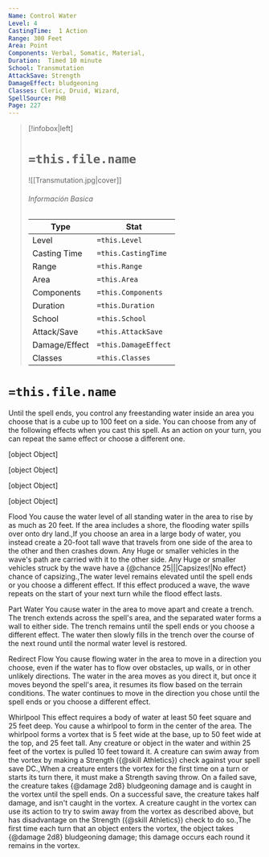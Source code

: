 ```yaml
---
Name: Control Water
Level: 4
CastingTime:  1 Action 
Range: 300 Feet
Area: Point
Components: Verbal, Somatic, Material, 
Duration:  Timed 10 minute
School: Transmutation
AttackSave: Strength
DamageEffect: bludgeoning
Classes: Cleric, Druid, Wizard, 
SpellSource: PHB
Page: 227
---
```


>[!infobox|left]
># `=this.file.name`
>![[Transmutation.jpg|cover]]
> ###### Información Basica
> Type |  Stat |
> ---|---|
> Level | `=this.Level` |
> Casting Time | `=this.CastingTime` |
> Range | `=this.Range` |
> Area | `=this.Area` |
> Components | `=this.Components` |
> Duration | `=this.Duration` |
> School | `=this.School` |
> Attack/Save | `=this.AttackSave` |
> Damage/Effect | `=this.DamageEffect` |
> Classes | `=this.Classes` |

# `=this.file.name`
Until the spell ends, you control any freestanding water inside an area you choose that is a cube up to 100 feet on a side. You can choose from any of the following effects when you cast this spell. As an action on your turn, you can repeat the same effect or choose a different one.

[object Object]

[object Object]

[object Object]

[object Object]



 

Flood
You cause the water level of all standing water in the area to rise by as much as 20 feet. If the area includes a shore, the flooding water spills over onto dry land.,If you choose an area in a large body of water, you instead create a 20-foot tall wave that travels from one side of the area to the other and then crashes down. Any Huge or smaller vehicles in the wave&#x27;s path are carried with it to the other side. Any Huge or smaller vehicles struck by the wave have a {@chance 25|||Capsizes!|No effect} chance of capsizing.,The water level remains elevated until the spell ends or you choose a different effect. If this effect produced a wave, the wave repeats on the start of your next turn while the flood effect lasts. 

Part Water
You cause water in the area to move apart and create a trench. The trench extends across the spell&#x27;s area, and the separated water forms a wall to either side. The trench remains until the spell ends or you choose a different effect. The water then slowly fills in the trench over the course of the next round until the normal water level is restored. 

Redirect Flow
You cause flowing water in the area to move in a direction you choose, even if the water has to flow over obstacles, up walls, or in other unlikely directions. The water in the area moves as you direct it, but once it moves beyond the spell&#x27;s area, it resumes its flow based on the terrain conditions. The water continues to move in the direction you chose until the spell ends or you choose a different effect. 

Whirlpool
This effect requires a body of water at least 50 feet square and 25 feet deep. You cause a whirlpool to form in the center of the area. The whirlpool forms a vortex that is 5 feet wide at the base, up to 50 feet wide at the top, and 25 feet tall. Any creature or object in the water and within 25 feet of the vortex is pulled 10 feet toward it. A creature can swim away from the vortex by making a Strength ({@skill Athletics}) check against your spell save DC.,When a creature enters the vortex for the first time on a turn or starts its turn there, it must make a Strength saving throw. On a failed save, the creature takes {@damage 2d8} bludgeoning damage and is caught in the vortex until the spell ends. On a successful save, the creature takes half damage, and isn&#x27;t caught in the vortex. A creature caught in the vortex can use its action to try to swim away from the vortex as described above, but has disadvantage on the Strength ({@skill Athletics}) check to do so.,The first time each turn that an object enters the vortex, the object takes {@damage 2d8} bludgeoning damage; this damage occurs each round it remains in the vortex. 


